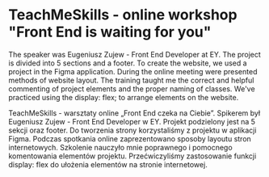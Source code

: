 # TeachMeSkills - online workshop "Front End is waiting for you"

The speaker was Eugeniusz Zujew - Front End Developer at EY.
The project is divided into 5 sections and a footer.
To create the website, we used a project in the Figma application.
During the online meeting were presented methods of website layout.
The training taught me the correct and helpful commenting of project elements and the proper naming of classes.
We've practiced using the display: flex; to arrange elements on the website.

TeachMeSkills - warsztaty online „Front End czeka na Ciebie”.
Spikerem był Eugeniusz Zujew - Front End Developer w EY.
Projekt podzielony jest na 5 sekcji oraz footer.
Do tworzenia strony korzystaliśmy z projektu w aplikacji Figma.
Podczas spotkania online zaprezentowano sposoby layoutu stron internetowych.
Szkolenie nauczyło mnie poprawnego i pomocnego komentowania elementów projektu.
Przećwiczyliśmy zastosowanie funkcji display: flex do ułożenia elementów na stronie internetowej.
